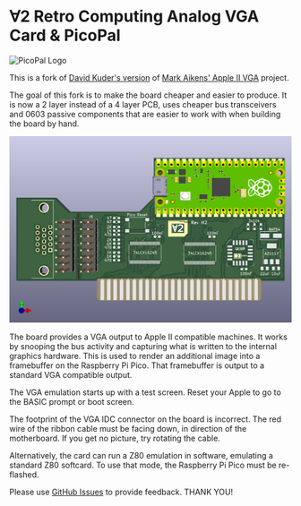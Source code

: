 # ∀2 Retro Computing Analog VGA Card & PicoPal
![PicoPal Logo](docs/PicoPalLogo.png)

This is a fork of
[David Kuder's version](https://github.com/V2RetroComputing/analog) of
[Mark Aikens' Apple II VGA](https://github.com/markadev/AppleII-VGA/)
project.

The goal of this fork is to make the board cheaper and easier to
produce.  It is now a 2 layer instead of a 4 layer PCB, uses cheaper
bus transceivers and 0603 passive components that are easier to work
with when building the board by hand.

![PCB Rendering](./AppleII-Pico.png)

The board provides a VGA output to Apple II compatible machines.  It works by
snooping the bus activity and capturing what is written to the internal
graphics hardware.  This is used to render an additional image into a
framebuffer on the Raspberry Pi Pico.  That framebuffer is output
to a standard VGA compatible output.

The VGA emulation starts up with a test screen.  Reset your Apple to
go to the BASIC prompt or boot screen.

The footprint of the VGA IDC connector on the board is incorrect.  The
red wire of the ribbon cable must be facing down, in direction of the 
motherboard.  If you get no picture, try rotating the cable.

Alternatively, the card can run a Z80 emulation in software, emulating
a standard Z80 softcard.  To use that mode, the Raspberry Pi Pico must
be re-flashed.

Please use
[GitHub Issues](https://github.com/hanshuebner/AppleII-VGA/issues) to
provide feedback.  THANK YOU!

